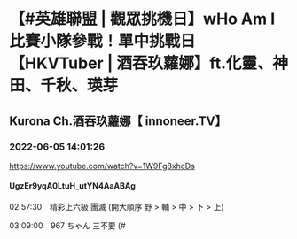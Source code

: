 # 【#英雄聯盟 | 觀眾挑機日】wHo Am I 比賽小隊參戰！單中挑戰日【HKVTuber | 酒吞玖蘿娜】ft.化靈、神田、千秋、瑛芽

## Kurona Ch.酒吞玖蘿娜【 innoneer.TV】

### 2022-06-05 14:01:26

https://www.youtube.com/watch?v=1W9Fg8xhcDs

#### UgzEr9yqA0LtuH_utYN4AaABAg

02:57:30　精彩上六級 團滅 (開大順序 野 > 輔 > 中 > 下 > 上)

03:09:00　967 ちゃん 三不要 (#

